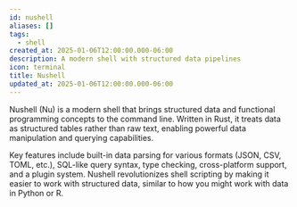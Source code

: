 ```yaml
---
id: nushell
aliases: []
tags:
  - shell
created_at: 2025-01-06T12:00:00.000-06:00
description: A modern shell with structured data pipelines
icon: terminal
title: Nushell
updated_at: 2025-01-06T12:00:00.000-06:00
---
```


Nushell (Nu) is a modern shell that brings structured data and functional programming concepts to the command line. Written in Rust, it treats data as structured tables rather than raw text, enabling powerful data manipulation and querying capabilities.

Key features include built-in data parsing for various formats (JSON, CSV, TOML, etc.), SQL-like query syntax, type checking, cross-platform support, and a plugin system. Nushell revolutionizes shell scripting by making it easier to work with structured data, similar to how you might work with data in Python or R.